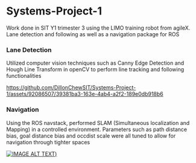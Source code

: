 # Systems-Project-1
Work done in SIT Y1 trimester 3 using the LIMO training robot from agileX. Lane detection and following as well as a navigation package for ROS

### Lane Detection
Utilized computer vision techniques such as Canny Edge Detection and Hough Line Transform in openCV to perform line tracking and following functionalities

https://github.com/DillonChewSIT/Systems-Project-1/assets/92086507/39381ba3-163e-4ab4-a2f2-189e0db918b6


### Navigation 
Using the ROS navstack, performed SLAM (Simultaneous localization and Mapping) in a controlled environment. Parameters such as path distance bias, goal distance bias and occdist scale were all tuned to allow for navigation through tighter spaces

[![IMAGE ALT TEXT](https://i.imgur.com/Ch7Y2vd.png))](https://www.youtube.com/watch?v=-KUg6WYlYGY&ab_channel=Sooth)
